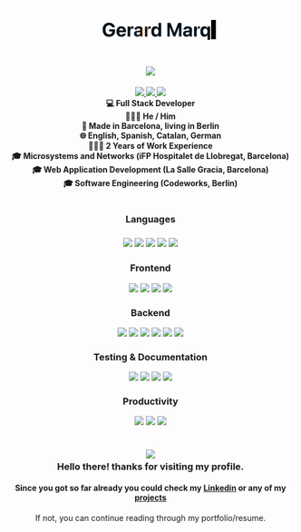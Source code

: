 <h1 align="center">
  <img src="./ezgif-2-d7c175b732.gif" />
  <h4 align="center"> 
  <img width="200" src="https://user-images.githubusercontent.com/106877422/175488832-b2d68bae-0f98-4263-9739-32de4acd18d1.png" /> <br /> <br />
  <a href="https://www.linkedin.com/in/gerard-marquina-rubio">
    <img src="https://img.shields.io/badge/LinkedIn-0077B5?style=for-the-badge&logo=linkedin&logoColor=white" />
  </a>
  <a href="https://medium.com">
    <img src="https://img.shields.io/badge/Medium-12100E?style=for-the-badge&logo=medium&logoColor=white" />
  </a>
  <a href="https://twitter.com">
    <img src="https://img.shields.io/badge/Twitter-1DA1F2?style=for-the-badge&logo=twitter&logoColor=white" />
  </a>
  <br />
  💻 Full Stack Developer <br /> 
  🧔🏻‍♂️ He / Him <br /> 
  📍 Made in Barcelona, living in Berlin <br /> 
  🌐 English, Spanish, Catalan, German <br />
  👨🏻‍💻 2 Years of Work Experience <br />
  🎓 Microsystems and Networks (iFP Hospitalet de Llobregat, Barcelona) <br />
  🎓 Web Application Development (La Salle Gracia, Barcelona) <br />
  🎓 Software Engineering (Codeworks, Berlin) <br />
  </h4>
  <h1> </h1>
  <h3 align="center">Languages<h3>
  <p align="center">
  <img src="https://img.shields.io/badge/-typescript-2F71BB?style=for-the-badge&logo=typescript&logoColor=white" />
  <img src="https://img.shields.io/badge/-javascript-F7E017?style=for-the-badge&logo=javascript&logoColor=black" />
  <img src="https://img.shields.io/badge/-php-787CB4?style=for-the-badge&logo=php&logoColor=white" />
  <img src="https://img.shields.io/badge/-java-F58313?style=for-the-badge&logo=oracle&logoColor=white" />
  <img src="https://img.shields.io/badge/-python-3477AE?style=for-the-badge&logo=python&logoColor=white" />
  </p>
  <h3 align="center">Frontend</h3>
  <p align="center">
  <img src="https://img.shields.io/badge/-react-60DBFB?style=for-the-badge&logo=react&logoColor=black" />
  <img src="https://img.shields.io/badge/-next-black?style=for-the-badge&logo=next.js&logoColor=white" />
  <img src="https://img.shields.io/badge/-tailwind-00B8D5?style=for-the-badge&logo=tailwindcss&logoColor=white" />
  <img src="https://img.shields.io/badge/-daisyui-368BEE?style=for-the-badge&logo=daisyui&logoColor=white" />
  </p>
  <h3 align="center">Backend</h3>
  <p align="center">
  <img src="https://img.shields.io/badge/-nest-E0234D?style=for-the-badge&logo=nestjs&logoColor=white" />
  <img src="https://img.shields.io/badge/-express-57A644?style=for-the-badge&logo=express&logoColor=white" />
  <img src="https://img.shields.io/badge/-prisma-white?style=for-the-badge&logo=prisma&logoColor=black" />
  <img src="https://img.shields.io/badge/-SQL-01758F?style=for-the-badge&logo=MySql&logoColor=white" />
  <img src="https://img.shields.io/badge/-mongodb-4DB33D?style=for-the-badge&logo=mongodb&logoColor=white" />
  <img src="https://img.shields.io/badge/-laravel-EE3A2D?style=for-the-badge&logo=laravel&logoColor=white" />
  </p>
  <h3 align="center">Testing & Documentation</h3>
  <p align="center">
  <img src="https://img.shields.io/badge/-jest-C53C14?style=for-the-badge&logo=jest&logoColor=white" />
  <img src="https://img.shields.io/badge/-mocha-8A6343?style=for-the-badge&logo=mocha&logoColor=white" />
  <img src="https://img.shields.io/badge/-postman-FC6C34?style=for-the-badge&logo=postman&logoColor=white" />
  <img src="https://img.shields.io/badge/-swagger-84EA2B?style=for-the-badge&logo=swagger&logoColor=black" />
  </p>
  <h3 align="center">Productivity</h3>
  <p align="center">
  <img src="https://img.shields.io/badge/-git-eeaa32?style=for-the-badge&logo=git&logoColor=white" />
  <img src="https://img.shields.io/badge/-ci-black?style=for-the-badge&logo=circleci&logoColor=white" />
  <img src="https://img.shields.io/badge/-jira-0052CC?style=for-the-badge&logo=jira&logoColor=white" />
  </p>
</h1>
<h1> </h1>
<h3 align="center">
<img src="https://media.giphy.com/media/hvRJCLFzcasrR4ia7z/giphy.gif" width="42" /> <br />
Hello there! thanks for visiting my profile.
</h3>
<h4 align="center">
Since you got so far already you could check my <a href="https://www.linkedin.com/in/gerard-marquina-rubio//">Linkedin</a> or any of my <a href="https://github.com/gerardmarquinarubio?tab=repositories&q=&type=&language=&sort=stargazers">projects</a>
</h4>
<p align="center">
If not, you can continue reading through my portfolio/resume.
<p>
